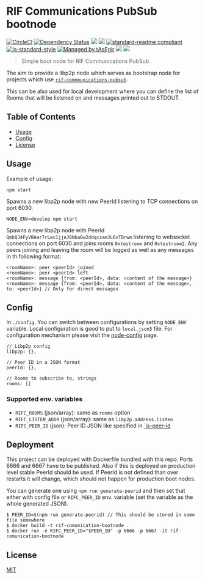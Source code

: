 # RIF Communications PubSub bootnode

[![CircleCI](https://flat.badgen.net/circleci/github/rsksmart/rif-communications-pubsub-node/master)](https://circleci.com/gh/rsksmart/rif-communications-pubsub-node/)
[![Dependency Status](https://david-dm.org/rsksmart/rif-communications-pubsub-node.svg?style=flat-square)](https://david-dm.org/rsksmart/rif-communications-pubsub-node)
[![](https://img.shields.io/badge/made%20by-IOVLabs-blue.svg?style=flat-square)](http://iovlabs.org)
[![](https://img.shields.io/badge/project-RIF%20Storage-blue.svg?style=flat-square)](https://www.rifos.org/)
[![standard-readme compliant](https://img.shields.io/badge/standard--readme-OK-brightgreen.svg?style=flat-square)](https://github.com/RichardLitt/standard-readme)
[![js-standard-style](https://img.shields.io/badge/code%20style-standard-brightgreen.svg?style=flat-square)](https://github.com/feross/standard)
[![Managed by tAsEgir](https://img.shields.io/badge/%20managed%20by-tasegir-brightgreen?style=flat-square)](https://github.com/auhau/tasegir)
![](https://img.shields.io/badge/npm-%3E%3D6.0.0-orange.svg?style=flat-square)
![](https://img.shields.io/badge/Node.js-%3E%3D10.0.0-orange.svg?style=flat-square)

> Simple boot node for RIF Communications PubSub

The aim to provide a libp2p node which serves as bootstrap node for projects which use [`rif-commmunications-pubsub`](https://github.com/rsksmart/rif-communications-pubsub). 

This can be also used for local development where you can define the list of Rooms that will be listened on and messages printed out to STDOUT.

## Table of Contents

- [Usage](#usage)
- [Config](#config)
- [License](#license)

## Usage

Example of usage:

```
npm start
```

Spawns a new libp2p node with new PeerId listening to TCP connections on port 6030.

```
NODE_ENV=develop npm start
```

Spawns a new libp2p node with PeerId `QmbQJ4FyVBAar7rLwc1jjeJ6Nba6w2ddqczamJL6vTDrwm` listening to websocket connections on port 6030 and joins rooms `0xtestroom` and `0xtestroom2`. Any peers joining and leaving the room will be logged as well as any messages in th following format:

```
<roomName>: peer <peerId> joined
<roomName>: peer <peerId> left
<roomName>: message {from: <peerId>, data: <content of the message>}
<roomName>: message {from: <peerId>, data: <content of the message>, to: <peerId>} // Only for direct messages
```

## Config

In `./config`. You can switch between configurations by setting `NODE_ENV` variable. Local configuration is good to put to `local.json5` file. For configuration mechanism please visit the [node-config](https://github.com/lorenwest/node-config/) page.

```JSON5
// Libp2p config
libp2p: {},

// Peer ID in a JSON format
peerId: {},

// Rooms to subscribe to, strings
rooms: []
```

### Supported env. variables

 - `RIFC_ROOMS` (json/array): same as `rooms` option
 - `RIFC_LISTEN_ADDR` (json/array): same as `libp2p.address.listen`
 - `RIFC_PEER_ID` (json): Peer ID JSON like specified in [`js-peer-id](https://github.com/libp2p/js-peer-id#createfromjsonobj)

## Deployment

This project can be deployed with Dockerfile bundled with this repo. Ports 6666 and 6667 have to be published.
Also if this is deployed on production level stable PeerId should be used. If PeerId is not defined than over restarts it 
will change, which should not happen for production boot nodes. 

You can generate one using `npm run generate-peerid` and then set that either with config file or `RIFC_PEER_ID` env. variable (set the variable as the whole generated JSON).

```
$ PEER_ID=$(npm run generate-peerid) // This should be stored in some file somewhere
$ docker build -t rif-comunication-bootnode .  
$ docker run -e RIFC_PEER_ID="$PEER_ID" -p 6666 -p 6667 -it rif-comunication-bootnode  
```

## License

[MIT](./LICENSE)
